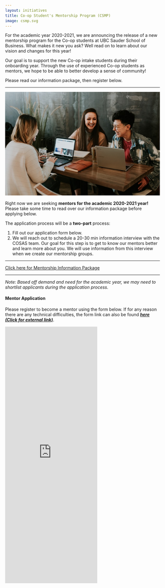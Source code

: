 ```yaml
---
layout: initiatives
title: Co-op Student's Mentorship Program (CSMP)
image: csmp.svg
---
```

For the academic year 2020-2021, we are announcing the release of a new mentorship program for the Co-op students at UBC Sauder School of Business. 
What makes it new you ask? Well read on to learn about our vision and changes for this year!

Our goal is to support the new Co-op intake students during their onboarding year. Through the use of experienced Co-op students as mentors, we hope to be able to better develop a sense of community!

Please read our information package, then register below.
* * *
![Mentorship](../static_files/assets/images/mentorship/mentor-group.jpg)

Right now we are seeking **mentors for the academic 2020-2021 year!** Please take some time to read over our information package before applying below. 

The application process will be a **two-part** process:
1. Fill out our application form below.
2. We will reach out to schedule a 20-30 min information interview with the COSAS team. Our goal for this step is to get to know our mentors better and learn more about you. We will use information from this interview when we create our mentorship groups. 

* * *
<a class="mx-auto btn btn-primary text-dark" href="{{ site.baseurl }}/static_files/assets/other/Mentorship Information Package.pdf">Click here for Mentorship Information Package</a>
* * *

_Note: Based off demand and need for the academic year, we may need to shortlist applicants during the application process._

#### Mentor Application

Please register to become a mentor using the form below. If for any reason there are any technical difficulties, the form link can also be found **_[here (Click for external link)](https://forms.gle/jtnUmZ74oz9ktSJg9)_**.

<iframe class="w-100 container-fluid" id="mentor-app" src="https://docs.google.com/forms/d/e/1FAIpQLSfBMmph0G6BeakKLzIE5EPNVKr6WF5LKGqM9ioYrxK53r92qw/viewform?embedded=true" height="835" frameborder="0" marginheight="0" marginwidth="0">Loading…</iframe>